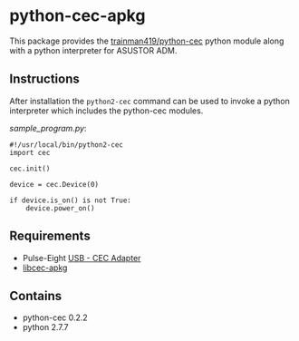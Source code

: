 # python-cec-apkg

This package provides the [trainman419/python-cec](https://github.com/trainman419/python-cec) python module along with a python interpreter for ASUSTOR ADM.

## Instructions

After installation the `python2-cec` command can be used to invoke a python interpreter which includes the python-cec modules.

*sample_program.py*:

```
#!/usr/local/bin/python2-cec
import cec

cec.init()

device = cec.Device(0)

if device.is_on() is not True:
    device.power_on()
```

## Requirements

* Pulse-Eight [USB - CEC Adapter](http://www.pulse-eight.com/store/products/104-usb-hdmi-cec-adapter.aspx)
* [libcec-apkg](https://github.com/mafredri/libcec-apkg)

## Contains

* python-cec 0.2.2
* python 2.7.7